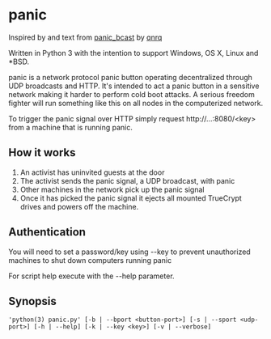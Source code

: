 # panic

Inspired by and text from [panic_bcast](https://github.com/qnrq/panic_bcast) by [qnrq](http://qnrq.se)

Written in Python 3 with the intention to support Windows, OS X, Linux and *BSD.

panic is a network protocol panic button operating decentralized through UDP broadcasts and HTTP. It's intended to act a panic button in a sensitive network making it harder to perform cold boot attacks. A serious freedom fighter will run something like this on all nodes in the computerized network.

To trigger the panic signal over HTTP simply request http://...:8080/&lt;key&gt; from a machine that is running panic.

## How it works

1. An activist has uninvited guests at the door
2. The activist sends the panic signal, a UDP broadcast, with panic
3. Other machines in the network pick up the panic signal
4. Once it has picked the panic signal it ejects all mounted TrueCrypt drives and powers off the machine.

## Authentication

You will need to set a password/key using --key to prevent unauthorized machines to shut down computers running panic

For script help execute with the --help parameter.

## Synopsis

```
'python(3) panic.py' [-b | --bport <button-port>] [-s | --sport <udp-port>] [-h | --help] [-k | --key <key>] [-v | --verbose]
```
